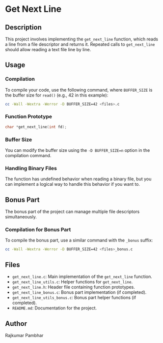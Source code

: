 # Get Next Line

## Description

This project involves implementing the `get_next_line` function, which reads a line from a file descriptor and returns it. Repeated calls to `get_next_line` should allow reading a text file line by line.

## Usage

### Compilation

To compile your code, use the following command, where `BUFFER_SIZE` is the buffer size for `read()` (e.g., 42 in this example):

```bash
cc -Wall -Wextra -Werror -D BUFFER_SIZE=42 <files>.c
```

### Function Prototype

```c
char *get_next_line(int fd);
```

### Buffer Size

You can modify the buffer size using the `-D BUFFER_SIZE=n` option in the compilation command.

### Handling Binary Files

The function has undefined behavior when reading a binary file, but you can implement a logical way to handle this behavior if you want to.

## Bonus Part

The bonus part of the project can manage multiple file descriptors simultaneously.

### Compilation for Bonus Part

To compile the bonus part, use a similar command with the `_bonus` suffix:

```bash
cc -Wall -Wextra -Werror -D BUFFER_SIZE=42 <files>_bonus.c
```

## Files

- `get_next_line.c`: Main implementation of the `get_next_line` function.
- `get_next_line_utils.c`: Helper functions for `get_next_line`.
- `get_next_line.h`: Header file containing function prototypes.
- `get_next_line_bonus.c`: Bonus part implementation (if completed).
- `get_next_line_utils_bonus.c`: Bonus part helper functions (if completed).
- `README.md`: Documentation for the project.

## Author

Rajkumar Pambhar
